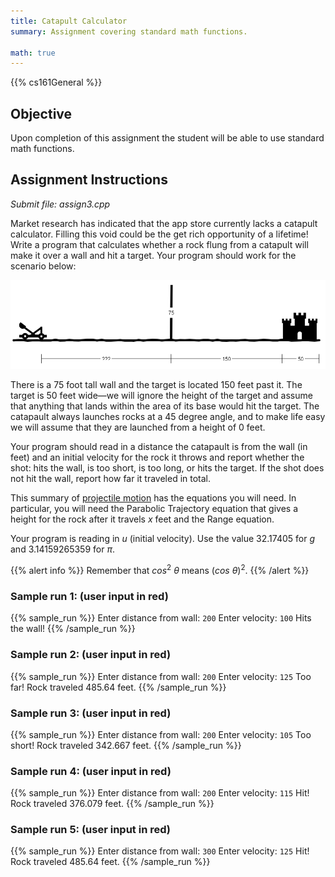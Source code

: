 ```yaml
---
title: Catapult Calculator
summary: Assignment covering standard math functions. 

math: true
---
```


{{% cs161General %}}

## Objective

Upon completion of this assignment the student will be able to use
standard math functions.

## Assignment Instructions

*Submit file: assign3.cpp*

Market research has indicated that the app store currently lacks a
catapult calculator. Filling this void could be the get rich opportunity
of a lifetime! Write a program that calculates whether a rock flung from
a catapult will make it over a wall and hit a target. Your program
should work for the scenario below:

![A catapult stands an unknown distance in front of a 75-foot-high wall, and 150 feet beyond the wall sits a 50-foot-wide castle.](catapult.png)

There is a 75 foot tall wall and the target is located 150 feet past it.
The target is 50 feet wide—we will ignore the height of the target and
assume that anything that lands within the area of its base would hit
the target. The catapault always launches rocks at a 45 degree angle,
and to make life easy we will assume that they are launched from a height of
0 feet.

Your program should read in a distance the catapault is from the wall
(in feet) and an initial velocity for the rock it throws and report
whether the shot: hits the wall, is too short, is too long, or hits the
target. If the shot does not hit the wall, report how far it traveled in
total.

This summary of [projectile motion](https://courses.lumenlearning.com/boundless-physics/chapter/projectile-motion/) has the equations you will need.
In particular, you will need the Parabolic Trajectory equation that
gives a height for the rock after it travels $x$ feet and the Range
equation.

Your program is reading in $u$ (initial velocity). Use the value
32.17405 for $g$ and 3.14159265359 for $π$.

{{% alert info %}}
Remember that $cos^2\ θ$ means $(cos\ θ)^2$.
{{% /alert %}}

### Sample run 1: (user input in red)

{{% sample_run %}}
Enter distance from wall: `200`
Enter velocity: `100`
Hits the wall!
{{% /sample_run %}}

### Sample run 2: (user input in red)

{{% sample_run %}}
Enter distance from wall: `200`
Enter velocity: `125`
Too far!
Rock traveled 485.64 feet.
{{% /sample_run %}}

### Sample run 3: (user input in red)

{{% sample_run %}}
Enter distance from wall: `200`
Enter velocity: `105`
Too short!
Rock traveled 342.667 feet.
{{% /sample_run %}}

### Sample run 4: (user input in red)

{{% sample_run %}}
Enter distance from wall: `200`
Enter velocity: `115`
Hit!
Rock traveled 376.079 feet.
{{% /sample_run %}}

### Sample run 5: (user input in red)

{{% sample_run %}}
Enter distance from wall: `300`
Enter velocity: `125`
Hit!
Rock traveled 485.64 feet.
{{% /sample_run %}}
